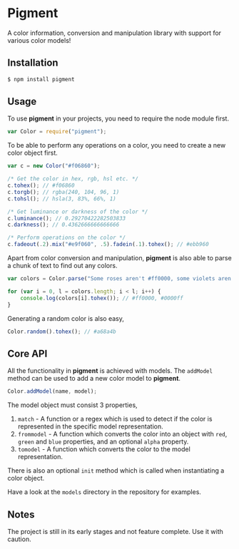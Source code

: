 # Pigment
A color information, conversion and manipulation library with support for various color models!

## Installation
```sh
$ npm install pigment
```

## Usage
To use **pigment** in your projects, you need to require the node module first.

```javascript
var Color = require("pigment");
```

To be able to perform any operations on a color, you need to create a new color object first.

```javascript
var c = new Color("#f06860");

/* Get the color in hex, rgb, hsl etc. */
c.tohex(); // #f06860
c.torgb(); // rgba(240, 104, 96, 1)
c.tohsl(); // hsla(3, 83%, 66%, 1)

/* Get luminance or darkness of the color */
c.luminance(); // 0.29270422282503833
c.darkness(); // 0.4362666666666666

/* Perform operations on the color */
c.fadeout(.2).mix("#e9f060", .5).fadein(.1).tohex(); // #ebb960
```

Apart from color conversion and manipulation, **pigment** is also able to parse a chunk of text to find out any colors.

```javascript
var colors = Color.parse("Some roses aren't #ff0000, some violets aren't rgb(0, 0, 255), nobody's wrong, except maybe you!")

for (var i = 0, l = colors.length; i < l; i++) {
	console.log(colors[i].tohex()); // #ff0000, #0000ff
}
```

Generating a random color is also easy,

```javascript
Color.random().tohex(); // #a68a4b
```

## Core API
All the functionality in **pigment** is achieved with models. The `addModel` method can be used to add a new color model to **pigment**.

```javascript
Color.addModel(name, model);
```

The model object must consist 3 properties,

1. `match` - A function or a regex which is used to detect if the color is represented in the specific model representation.
2. `frommodel` - A function which converts the color into an object with `red`, `green` and `blue` properties, and an optional `alpha` property.
3. `tomodel` - A function which converts the color to the model representation.

There is also an optional `init` method which is called when instantiating a color object.

Have a look at the `models` directory in the repository for examples.

## Notes
The project is still in its early stages and not feature complete. Use it with caution.
